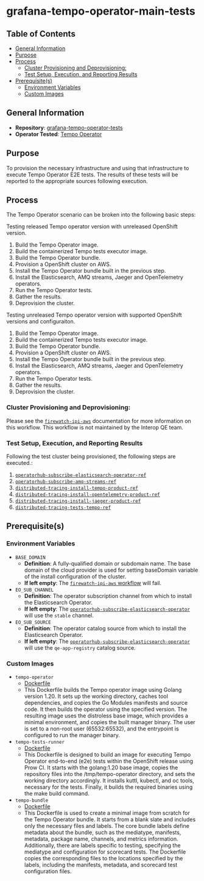 # grafana-tempo-operator-main-tests<!-- omit from toc -->

## Table of Contents<!-- omit from toc -->
- [General Information](#general-information)
- [Purpose](#purpose)
- [Process](#process)
  - [Cluster Provisioning and Deprovisioning:](#cluster-provisioning-and-deprovisioning)
  - [Test Setup, Execution, and Reporting Results](#test-setup-execution-and-reporting-results)
- [Prerequisite(s)](#prerequisites)
  - [Environment Variables](#environment-variables)
  - [Custom Images](#custom-images)

## General Information

- **Repository**: [grafana-tempo-operator-tests](https://github.com/grafana-operator/grafana-operator/blob/master/CONTRIBUTING.md#e2e-tests-using-kuttl)
- **Operator Tested**: [Tempo Operator](https://github.com/grafana-operator/grafana-operator)

## Purpose

To provision the necessary infrastructure and using that infrastructure to execute Tempo Operator E2E tests. The results of these tests will be reported to the appropriate sources following execution.

## Process

The Tempo Operator scenario can be broken into the following basic steps:

Testing released Tempo operator version with unreleased OpenShift version.

1. Build the Tempo Operator image.
2. Build the containerized Tempo tests executor image.
3. Build the Tempo Operator bundle.
4. Provision a OpenShift cluster on AWS.
5. Install the Tempo Operator bundle built in the previous step.
6. Install the Elasticsearch, AMQ streams, Jaeger and OpenTelemetry operators.
7. Run the Tempo Operator tests.
8. Gather the results.
9. Deprovision the cluster.

Testing unreleased Tempo operator version with supported OpenShift versions and configuraiton.

1. Build the Tempo Operator image.
2. Build the containerized Tempo tests executor image.
3. Build the Tempo Operator bundle.
4. Provision a OpenShift cluster on AWS.
5. Install the Tempo Operator bundle built in the previous step.
6. Install the Elasticsearch, AMQ streams, Jaeger and OpenTelemetry operators.
7. Run the Tempo Operator tests.
8. Gather the results.
9. Deprovision the cluster. 

### Cluster Provisioning and Deprovisioning:

Please see the [`firewatch-ipi-aws`](https://steps.ci.openshift.org/workflow/firewatch-ipi-aws) documentation for more information on this workflow. This workflow is not maintained by the Interop QE team.

### Test Setup, Execution, and Reporting Results

Following the test cluster being provisioned, the following steps are executed.:

1. [`operatorhub-subscribe-elasticsearch-operator-ref`](../../../step-registry/operatorhub/subscribe/elasticsearch-operator/README.md)
2. [`operatorhub-subscribe-amq-streams-ref`](../../../step-registry/operatorhub/subscribe/amq-streams/README.md)
3. [`distributed-tracing-install-tempo-product-ref`](../../../step-registry/distributed-tracing/install/tempo-product/README.md)
4. [`distributed-tracing-install-opentelemetry-product-ref`](../../../step-registry/distributed-tracing/install/opentelemetry-product/README.md)
5. [`distributed-tracing-install-jaeger-product-ref`](../../../step-registry/distributed-tracing/install/jaeger-product/README.md)
6. [`distributed-tracing-tests-tempo-ref`](../../../step-registry/distributed-tracing/tests/tempo/README.md)

## Prerequisite(s)

### Environment Variables

- `BASE_DOMAIN`
  - **Definition**: A fully-qualified domain or subdomain name. The base domain of the cloud provider is used for setting baseDomain variable of the install configuration of the cluster.
  - **If left empty**: The [`firewatch-ipi-aws` workflow](../../../step-registry/firewatch/ipi/aws/firewatch-ipi-aws-workflow.yaml) will fail.
- `EO_SUB_CHANNEL`
  - **Definition**: The operator subscription channel from which to install the Elasticsearch Operator.
  - **If left empty**: The [`operatorhub-subscribe-elasticsearch-operator`](../../../step-registry/operatorhub/subscribe/elasticsearch-operator/README.md) will use the `stable` channel.
- `EO_SUB_SOURCE`
  - **Definition**: The operator catalog source from which to install the Elasticsearch Operator.
  - **If left empty**: The [`operatorhub-subscribe-elasticsearch-operator`](../../../step-registry/operatorhub/subscribe/elasticsearch-operator/README.md) will use the `qe-app-registry` catalog source.


### Custom Images

- `tempo-operator`
  - [Dockerfile](https://github.com/grafana/tempo-operator/blob/main/Dockerfile)
  - This Dockerfile builds the Tempo operator image using Golang version 1.20. It sets up the working directory, caches tool dependencies, and copies the Go Modules manifests and source code. It then builds the operator using the specified version. The resulting image uses the distroless base image, which provides a minimal environment, and copies the built manager binary. The user is set to a non-root user (65532:65532), and the entrypoint is configured to run the manager binary.
- `tempo-tests-runner`
  - [Dockerfile](https://github.com/grafana/tempo-operator/blob/main/tests/Dockerfile)
  - This Dockerfile is designed to build an image for executing Tempo Operator end-to-end (e2e) tests within the OpenShift release using Prow CI. It starts with the golang:1.20 base image, copies the repository files into the /tmp/tempo-operator directory, and sets the working directory accordingly. It installs kuttl, kubectl, and oc tools, necessary for the tests. Finally, it builds the required binaries using the make build command.
- `tempo-bundle`
  - [Dockerfile](https://github.com/grafana/tempo-operator/blob/main/bundle/openshift/bundle.Dockerfile)
  - This Dockerfile is used to create a minimal image from scratch for the Tempo Operator bundle. It starts from a blank slate and includes only the necessary files and labels. The core bundle labels define metadata about the bundle, such as the mediatype, manifests, metadata, package name, channels, and metrics information. Additionally, there are labels specific to testing, specifying the mediatype and configuration for scorecard tests. The Dockerfile copies the corresponding files to the locations specified by the labels, including the manifests, metadata, and scorecard test configuration files.
